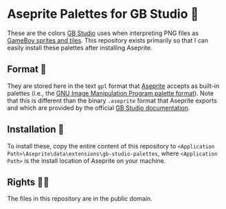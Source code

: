# Aseprite Palettes for GB Studio 🎨
These are the colors [GB Studio](https://gbstudio.dev/) uses when interpreting PNG files as [GameBoy sprites and tiles](https://gbdev.gg8.se/wiki/articles/GBDK_Sprite_Tutorial).
This repository exists primarily so that I can easily install these palettes after installing Aseprite.

## Format 📜
They are stored here in the text `gpl` format that [Aseprite](https://www.aseprite.org/) accepts as built-in palettes (i.e., the [GNU Image Manipulation Program palette format](https://docs.gimp.org/en/gimp-concepts-palettes.html)).
Note that this is different than the binary `.aseprite` format that Aseprite exports and which are provided by the official [GB Studio documentation](https://gbstudio.dev/docs/sprites/).

## Installation 📁
To install these, copy the entire content of this repository to `<Application Path>\Aseprite\data\extensions\gb-studio-palettes`, where `<Application Path>` is the install location of Aseprite on your machine.

## Rights 🏳️‍🌈
The files in this repository are in the public domain.

